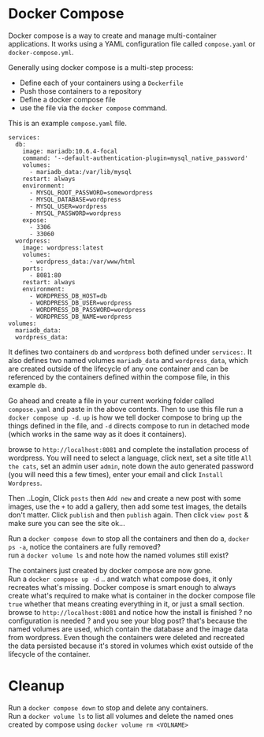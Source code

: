 # Docker Compose

Docker compose is a way to create and manage multi-container applications. It works using a YAML configuration file called `compose.yaml` or `docker-compose.yml`.

Generally using docker compose is a multi-step process:

- Define each of your containers using a `Dockerfile`
- Push those containers to a repository
- Define a docker compose file
- use the file via the `docker compose` command.

This is an example `compose.yaml` file.

```
services:
  db:
    image: mariadb:10.6.4-focal
    command: '--default-authentication-plugin=mysql_native_password'
    volumes:
      - mariadb_data:/var/lib/mysql
    restart: always
    environment:
      - MYSQL_ROOT_PASSWORD=somewordpress
      - MYSQL_DATABASE=wordpress
      - MYSQL_USER=wordpress
      - MYSQL_PASSWORD=wordpress
    expose:
      - 3306
      - 33060
  wordpress:
    image: wordpress:latest
    volumes:
      - wordpress_data:/var/www/html
    ports:
      - 8081:80
    restart: always
    environment:
      - WORDPRESS_DB_HOST=db
      - WORDPRESS_DB_USER=wordpress
      - WORDPRESS_DB_PASSWORD=wordpress
      - WORDPRESS_DB_NAME=wordpress
volumes:
  mariadb_data:
  wordpress_data:
```

It defines two containers `db` and `wordpress` both defined under `services:`. It also defines two named volumes `mariadb_data` and `wordpress_data`, which are created outside of the lifecycle of any one container and can be referenced by the containers defined within the compose file, in this example `db`.

Go ahead and create a file in your current working folder called `compose.yaml` and paste in the above contents. Then to use this file run a `docker compose up -d`. `up` is how we tell docker compose to bring up the things defined in the file, and `-d` directs compose to run in detached mode (which works in the same way as it does it containers).

browse to `http://localhost:8081` and complete the installation process of wordpress. You will need to select a language, click next, set a site title `All the cats`, set an admin user `admin`, note down the auto generated password (you will need this a few times), enter your email and click `Install Wordpress`.

Then ..Login, Click `posts` then `Add new` and create a new post with some images, use the `+` to add a gallery, then add some test images, the details don't matter. Click `publish` and then `publish` again. Then click `view post` & make sure you can see the site ok...

Run a `docker compose down` to stop all the containers and then do a, `docker ps -a`, notice the containers are fully removed?  
run a `docker volume ls` and note how the named volumes still exist?

The containers just created by docker compose are now gone.  
Run a `docker compose up -d` .. and watch what compose does, it only recreates what's missing. Docker compose is smart enough to always create what's required to make what is container in the docker compose file `true` whether that means creating everything in it, or just a small section.  
browse to `http://localhost:8081` and notice how the install is finished ? no configuration is needed ? and you see your blog post? that's because the named volumes are used, which contain the database and the image data from wordpress. Even though the containers were deleted and recreated the data persisted because it's stored in volumes which exist outside of the lifecycle of the container.

# Cleanup

Run a `docker compose down` to stop and delete any containers.  
Run a `docker volume ls` to list all volumes and delete the named ones created by compose using `docker volume rm <VOLNAME>`
